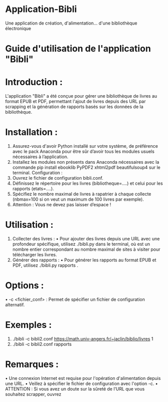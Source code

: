 # Application-Bibli
 Une application de création, d'alimentation... d'une bibliothèque électronique




# Guide d'utilisation de l'application "Bibli"
# Introduction : 
L'application "Bibli" a été conçue pour gérer une bibliothèque de livres au format EPUB 
et PDF, permettant l'ajout de livres depuis des URL par scrapping et la génération de rapports basés 
sur les données de la bibliothèque.
# Installation :
1. Assurez-vous d'avoir Python installé sur votre système, de préférence avec le pack Anaconda 
pour être sûr d’avoir tous les modules usuels nécessaires à l’application.
2. Installez les modules non présents dans Anaconda nécessaires avec la commande 
pip install ebooklib PyPDF2 xhtml2pdf beautifulsoup4 sur le terminal.
Configuration :
1. Ouvrez le fichier de configuration bibli.conf.
2. Définissez le répertoire pour les livres (bibliotheque=\....\) et celui pour les rapports 
(etats=\....\).
3. Spécifiez le nombre maximal de livres à rapatrier à chaque collecte (nbmax=100 si on veut un 
maximum de 100 livres par exemple).
4. Attention : Vous ne devez pas laisser d’espace !
# Utilisation :
1. Collecter des livres :
• Pour ajouter des livres depuis une URL avec une profondeur spécifique, utilisez 
./bibli.py <URL> <profondeur> dans le terminal, où <profondeur> est un nombre 
entier correspondant au nombre maximal de sites à visiter pour télécharger les livres.
2. Générer des rapports :
• Pour générer les rapports au format EPUB et PDF, utilisez ./bibli.py rapports .
# Options :
• -c <fichier_conf> : Permet de spécifier un fichier de configuration alternatif.
# Exemples :
1. ./bibli -c bibli2.conf https://math.univ-angers.fr/~jaclin/biblio/livres 1
2. ./bibli -c bibli2.conf rapports
# Remarques :
• Une connexion Internet est requise pour l'opération d'alimentation depuis une URL.
• Veillez à spécifier le fichier de configuration avec l'option -c.
• ATTENTION : Si vous avez un doute sur la sûreté de l’URL que vous souhaitez scrapper, ouvrez
